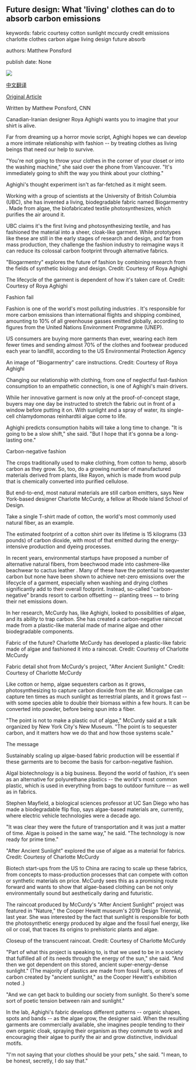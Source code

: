 ## Future design: What 'living' clothes can do to absorb carbon emissions

keywords: fabric courtesy cotton sunlight mccurdy credit emissions charlotte clothes carbon algae living design future absorb

authors: Matthew Ponsford

publish date: None

![](https://cdn.cnn.com/cnnnext/dam/assets/200823224850-06-textile-concept-restricted-super-tease.jpg)

[中文翻译](Future%20design%3A%20What%20%27living%27%20clothes%20can%20do%20to%20absorb%20carbon%20emissions_zh.md)

[Original Article](https://edition.cnn.com/style/article/living-textiles-algae-future-sept/index.html)

Written by Matthew Ponsford, CNN

Canadian-Iranian designer Roya Aghighi wants you to imagine that your shirt is alive.

Far from dreaming up a horror movie script, Aghighi hopes we can develop a more intimate relationship with fashion -- by treating clothes as living beings that need our help to survive.

"You're not going to throw your clothes in the corner of your closet or into the washing machine," she said over the phone from Vancouver. "It's immediately going to shift the way you think about your clothing."

Aghighi's thought experiment isn't as far-fetched as it might seem.

Working with a group of scientists at the University of British Columbia (UBC), she has invented a living, biodegradable fabric named Biogarmentry . Made from algae, the biofabricated textile photosynthesizes, which purifies the air around it.

UBC claims it's the first living and photosynthesizing textile, and has fashioned the material into a sheer, cloak-like garment. While prototypes like these are still in the early stages of research and design, and far from mass production, they challenge the fashion industry to reimagine ways it can reduce its colossal carbon footprint through alternative fabrics.

"Biogarmentry" explores the future of fashion by combining research from the fields of synthetic biology and design. Credit: Courtesy of Roya Aghighi

The lifecycle of the garment is dependent of how it's taken care of. Credit: Courtesy of Roya Aghighi

Fashion fail

Fashion is one of the world's most polluting industries . It's responsible for more carbon emissions than international flights and shipping combined, amounting to 10% of all greenhouse gasses emitted globally, according to figures from the United Nations Environment Programme (UNEP).

US consumers are buying more garments than ever, wearing each item fewer times and sending almost 70% of the clothes and footwear produced each year to landfill, according to the US Environmental Protection Agency

An image of "Biogarmentry" care instructions. Credit: Courtesy of Roya Aghighi

Changing our relationship with clothing, from one of neglectful fast-fashion consumption to an empathetic connection, is one of Aghighi's main drivers.

While her innovative garment is now only at the proof-of-concept stage, buyers may one day be instructed to stretch the fabric out in front of a window before putting it on. With sunlight and a spray of water, its single-cell chlamydomonas reinhardtii algae come to life.

Aghighi predicts consumption habits will take a long time to change. "It is going to be a slow shift," she said. "But I hope that it's gonna be a long-lasting one."

Carbon-negative fashion

The crops traditionally used to make clothing, from cotton to hemp, absorb carbon as they grow. So, too, do a growing number of manufactured materials derived from plants, like Rayon, which is made from wood pulp that is chemically converted into purified cellulose.

But end-to-end, most natural materials are still carbon emitters, says New York-based designer Charlotte McCurdy, a fellow at Rhode Island School of Design.

Take a single T-shirt made of cotton, the world's most commonly used natural fiber, as an example.

The estimated footprint of a cotton shirt over its lifetime is 15 kilograms (33 pounds) of carbon dioxide, with most of that emitted during the energy-intensive production and dyeing processes.

In recent years, environmental startups have proposed a number of alternative natural fibers, from ​beechwood made into cashmere-like beachwear to cactus leather . Many of these have the potential to sequester carbon but none have been shown to achieve net-zero emissions over the lifecycle of a garment, especially when washing and drying clothes significantly add to their overall footprint. Instead, so-called "carbon-negative" brands resort to carbon offsetting -- planting trees -- to bring their net emissions down.

In her research, McCurdy has, like Aghighi, looked to possibilities of algae, and its ability to trap carbon. She has created a carbon-negative raincoat made from a plastic-like material made of marine algae and other biodegradable components.

Fabric of the future? Charlotte McCurdy has developed a plastic-like fabric made of algae and fashioned it into a raincoat. Credit: Courtesy of Charlotte McCurdy

Fabric detail shot from McCurdy's project, "After Ancient Sunlight." Credit: Courtesy of Charlotte McCurdy

Like cotton or hemp, algae sequesters carbon as it grows, photosynthesizing to capture carbon dioxide from the air. Microalgae can capture ten times as much sunlight as terrestrial plants, and it grows fast -- with some species able to double their biomass within a few hours. It can be converted into powder, before being spun into a fiber.

"The point is not to make a plastic out of algae," McCurdy said at a talk organized by New York City's New Museum. "The point is to sequester carbon, and it matters how we do that and how those systems scale."

The message

Sustainably scaling up algae-based fabric production will be essential if these garments are to become the basis for carbon-negative fashion.

Algal biotechnology is a big business. Beyond the world of fashion, it's seen as an alternative for polyurethane plastics -- the world's most common plastic, which is used in everything from bags to outdoor furniture -- as well as in fabrics.

Stephen Mayfield, a biological sciences professor at UC San Diego who has made a biodegradable flip flop, says algae-based materials are, currently, where electric vehicle technologies were a decade ago.

"It was clear they were the future of transportation and it was just a matter of time. Algae is poised in the same way," he said. "The technology is now ready for prime time."

"After Ancient Sunlight" explored the use of algae as a material for fabrics. Credit: Courtesy of Charlotte McCurdy

Biotech start-ups from the US to China are racing to scale up these fabrics, from concepts to mass-production processes that can compete with cotton or synthetic materials on price. McCurdy sees this as a promising route forward and wants to show that algae-based clothing can be not only environmentally sound but aesthetically daring and futuristic.

The raincoat produced by McCurdy's "After Ancient Sunlight" project was featured in "Nature," the Cooper Hewitt museum's 2019 Design Triennial, last year. She was interested by the fact that sunlight is responsible for both the photosynthetic energy produced by algae and the fossil fuel energy, like oil or coal, that traces its origins to prehistoric plants and algae.

Closeup of the transcuent raincoat. Credit: Courtesy of Charlotte McCurdy

"Part of what this project is speaking to, is that we used to be in a society that fulfilled all of its needs through the energy of the sun," she said. "And then we got dependent on this stored, ancient super-energy-dense sunlight." (The majority of plastics are made from fossil fuels, or stores of carbon created by "ancient sunlight," as the Cooper Hewitt's exhibition noted .)

"And we can get back to building our society from sunlight. So there's some sort of poetic tension between rain and sunlight."

In the lab, Aghighi's fabric develops different patterns -- organic shapes, spots and bands -- as the algae grow, the designer said. When the resulting garments are commercially available, she imagines people tending to their own organic cloak, spraying their organism as they commute to work and encouraging their algae to purify the air and grow distinctive, individual motifs.

"I'm not saying that your clothes should be your pets," she said. "I mean, to be honest, secretly, I do say that."